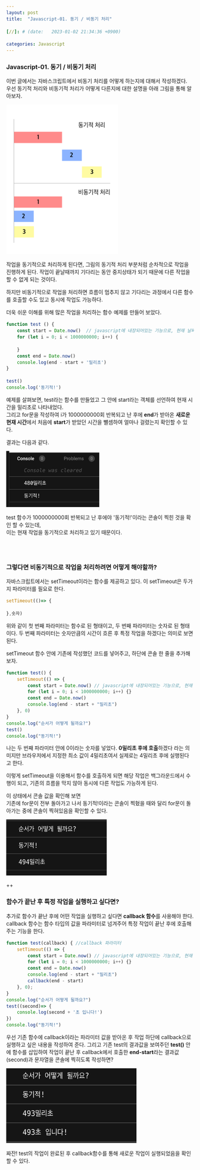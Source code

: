 ```yaml
---
layout: post
title:  "Javascript-01. 동기 / 비동기 처리"

[//]: # (date:   2023-01-02 21:34:36 +0900)

categories: Javascript
---
```


[//]: # (<h1>Introduction</h1>)

<h3>Javascript-01. 동기 / 비동기 처리</h3>

이번 글에서는 자바스크립트에서 비동기 처리를 어떻게 하는지에 대해서 작성하겠다.<br />
우선 동기적 처리와 비동기적 처리가 어떻게 다른지에 대한 설명을 아래 그림을 통해 알아보자.

<img src="/assets/javascript-01/javascript-01-1.png" height="400" width="300">

작업을 동기적으로 처리하게 된다면, 그림의 동기적 처리 부분처럼 순차적으로 작업을 진행하게 된다.
작업이 끝날때까지 기다리는 동안 중지상태가 되기 때문에 다른 작업을 할 수 없게 되는 것이다.

하지만 비동기적으로 작업을 처리하면 흐름이 멈추지 않고 기다리는 과정에서 다른 함수를 호출할 수도 있고 동시에 작업도 가능하다.

더욱 쉬운 이해를 위해 많은 작업을 처리하는 함수 예제를 만들어 보았다.

```javascript
function test () {
    const start = Date.now()  // javascript에 내장되어있는 기능으로, 현재 날짜를 숫자형태로 표시해줌.
    for (let i = 0; i < 1000000000; i++) {
        
    }
    const end = Date.now()
    console.log(end - start + '밀리초')
}

test()
console.log('동기적!')

```

예제를 살펴보면, test라는 함수를 만들었고 그 안에 start라는 객체를 선언하여 현재 시간을 밀리초로 나타내었다.
<br/>그리고 for문을 작성하여 i가 1000000000회 반복되고 난 후에 **end**가 받아온 **새로운 현재 시간**에서 처음에 **start**가 받았던 시간을 뺄셈하여
얼마나 걸렸는지 확인할 수 있다.

결과는 다음과 같다.

<img src="/assets/javascript-01/javascript-01-2.png" height="150" width="250" >

test 함수가 1000000000회 반복되고 난 후에야 '동기적!'이라는 콘솔이 찍힌 것을 확인 할 수 있는데,<br/>
이는 현재 작업을 동기적으로 처리하고 있기 때문이다.

<br/>
<br/>
<h3>그렇다면 비동기적으로 작업을 처리하려면 어떻게 해야할까?</h3>

자바스크립트에서는 setTimeout이라는 함수를 제공하고 있다.
이 setTimeout은 두가지 파라미터를 필요로 한다.

```javascript
setTimeout(()=> {
    
},숫자)
```
위와 같이 첫 번째 파라미터는 함수로 된 형태이고, 두 번째 파라미터는 숫자로 된 형태이다.
두 번째 파라미터는 숫자만큼의 시간이 흐른 후 특정 작업을 하겠다는 의미로 보면 된다.

setTimeout 함수 안에 기존에 작성했던 코드를 넣어주고, 하단에 콘솔 한 줄을 추가해보자.

```javascript
function test() {
    setTimeout(() => {
        const start = Date.now() // javascript에 내장되어있는 기능으로, 현재 날짜를 숫자형태로 표시해줌.
        for (let i = 0; i < 1000000000; i++) {}
        const end = Date.now()
        console.log(end - start + "밀리초")
    }, 0)
}
console.log("순서가 어떻게 될까요?")
test()
console.log("동기적!")

```

나는 두 번째 파라미터 안에 0이라는 숫자를 넣었다. **0밀리초 후에 호출**하겠다 라는 의미지만 브라우저에서 지정한 최소 값이 4밀리초여서
실제로는 4밀리초 후에 실행된다고 한다.

이렇게 setTimeout을 이용해서 함수를 호출하게 되면 해당 작업은 백그라운드에서 수행이 되고, 기존의 흐름을 막지 않아 동시에 다른 작업도 가능하게 된다.

이 상태에서 콘솔 값을 확인해 보면<br/> 기존에 for문이 전부 돌아가고 나서 동기적!이라는 콘솔이 찍혔을 때와 달리 for문이 돌아가는 중에 콘솔이 찍혀있음을 확인할 수 있다.

<img src="/assets/javascript-01/javascript-01-3.png" height="150" width="270">



++<br/>


<h3>함수가 끝난 후 특정 작업을 실행하고 싶다면?</h3>

추가로 함수가 끝난 후에 어떤 작업을 실행하고 싶다면 **callback 함수**를 사용해야 한다.
callback 함수는 함수 타입의 값을 파라미터로 넘겨주어 특정 작업이 끝난 후에 호출해주는 기능을 한다.

```javascript
function test(callback) { //callback 파라미터
    setTimeout(() => {
        const start = Date.now() // javascript에 내장되어있는 기능으로, 현재 날짜를 숫자형태로 표시해줌.
        for (let i = 0; i < 1000000000; i++) {}
        const end = Date.now()
        console.log(end - start + "밀리초")
        callback(end - start)
    }, 0);
}
console.log("순서가 어떻게 될까요?")
test((second)=> {
    console.log(second + '초 입니다!')
})
console.log("동기적!")
```

우선 기존 함수에 callback이라는 파라미터 값을 받아온 후 작업 하단에 callback으로 실행하고 싶은 내용을 작성하여 준다.
그리고 기존 test의 결과값을 보여주던 **test()** 안에 함수를 삽입하여 작업이 끝난 후 callback에서 호출한 **end-start**라는 결과값(second)과 문자열을 콘솔에 찍히도록 작성하면?


<img src="/assets/javascript-01/javascript-01-4.png" height="200" width="350">

짜잔! test의 작업이 완료된 후 callback함수를 통해 새로운 작업이 실행되었음을 확인할 수 있다.